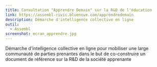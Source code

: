 ```yaml
---
title: Consultation "Apprendre Demain" sur la R&D de l'éducation    
link: https://assembl-civic.bluenove.com/apprendredemain
description: Démarche d'intelligence collective en ligne
outil: 
  - Assembl
screenshot: ecran_apprendre.jpg 
---
```

Démarche d'intelligence collective en ligne pour mobiliser une large communauté de parties prenantes dans le but de co-construire un document de référence sur la R&D de la société apprenante
